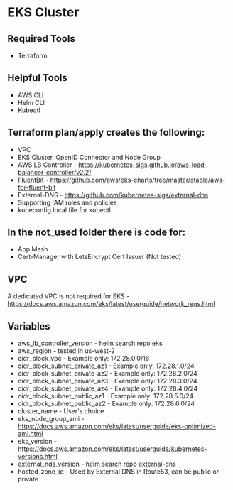# EKS Cluster

## Required Tools
 - Terraform

## Helpful Tools
 - AWS CLI
 - Helm CLI
 - Kubectl 

## Terraform plan/apply creates the following:
 - VPC
 - EKS Cluster, OpenID Connector and Node Group
 - AWS LB Controller - https://kubernetes-sigs.github.io/aws-load-balancer-controller/v2.2/
 - FluentBit - https://github.com/aws/eks-charts/tree/master/stable/aws-for-fluent-bit
 - External-DNS - https://github.com/kubernetes-sigs/external-dns
 - Supporting IAM roles and policies
 - kubeconfig local file for kubectl

## In the not_used folder there is code for:
 - App Mesh
 - Cert-Manager with LetsEncrypt Cert Issuer (Not tested)

## VPC
A dedicated VPC is not required for EKS - https://docs.aws.amazon.com/eks/latest/userguide/network_reqs.html

## Variables
 - aws_lb_controller_version - helm search repo eks
 - aws_region - tested in us-west-2
 - cidr_block_vpc - Example only: 172.28.0.0/16
 - cidr_block_subnet_private_az1 - Example only: 172.28.1.0/24
 - cidr_block_subnet_private_az2 - Example only: 172.28.2.0/24
 - cidr_block_subnet_private_az3 - Example only: 172.28.3.0/24
 - cidr_block_subnet_private_az4 - Example only: 172.28.4.0/24
 - cidr_block_subnet_public_az1 - Example only: 172.28.5.0/24
 - cidr_block_subnet_public_az2 - Example only: 172.28.6.0/24
 - cluster_name - User's choice
 - eks_node_group_ami - https://docs.aws.amazon.com/eks/latest/userguide/eks-optimized-ami.html
 - eks_version - https://docs.aws.amazon.com/eks/latest/userguide/kubernetes-versions.html
 - external_nds_version - helm search repo external-dns
 - hosted_zone_id - Used by External DNS in Route53, can be public or private
